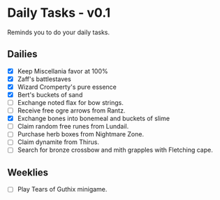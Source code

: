 # Daily Tasks - v0.1
Reminds you to do your daily tasks.

## Dailies
- [x] Keep Miscellania favor at 100%
- [x] Zaff's battlestaves
- [x] Wizard Cromperty's pure essence
- [x] Bert's buckets of sand
- [ ] Exchange noted flax for bow strings.
- [ ] Receive free ogre arrows from Rantz.
- [x] Exchange bones into bonemeal and buckets of slime
- [ ] Claim random free runes from Lundail.
- [ ] Purchase herb boxes from Nightmare Zone.
- [ ] Claim dynamite from Thirus.
- [ ] Search for bronze crossbow and mith grapples with Fletching cape.

## Weeklies
- [ ] Play Tears of Guthix minigame.
